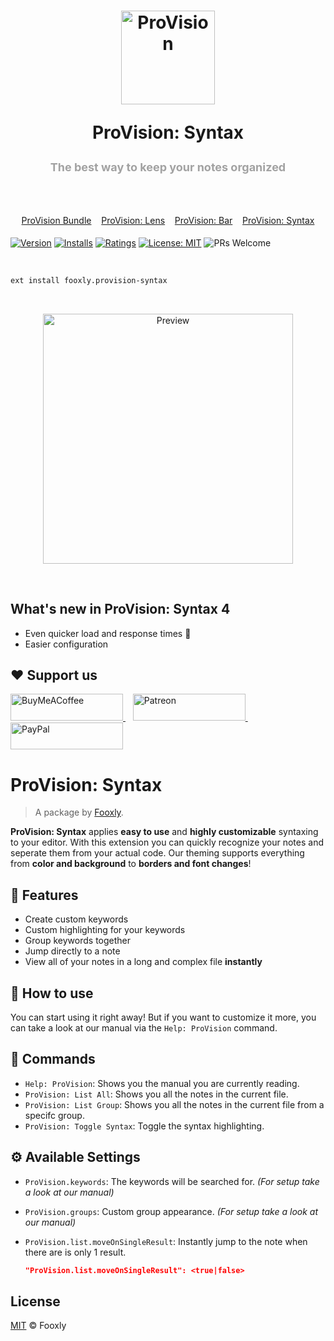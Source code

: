 <h1 align="center">
  <a title="ProVision" href="https://marketplace.visualstudio.com/items?itemName=fooxly.provision-syntax">
    <img src="https://assets.fooxly.com/extensions/provision/general/icon.png" alt="ProVision" height="150" />
  </a>
  <p>ProVision: Syntax</p>
  <p style="color: #A2A2A2; font-size: 18px;">The best way to keep your notes organized</p>
  <br>
  <p style="color: #3366BB; font-size: 14px; font-weight: normal;">
    <a href="https://marketplace.visualstudio.com/items?itemName=fooxly.provision">ProVision Bundle</a>&nbsp;&nbsp;&nbsp;
    <a href="https://marketplace.visualstudio.com/items?itemName=fooxly.provision-lens">ProVision: Lens</a>&nbsp;&nbsp;&nbsp;
    <a href="https://marketplace.visualstudio.com/items?itemName=fooxly.provision-bar">ProVision: Bar</a>&nbsp;&nbsp;&nbsp;
    <a href="https://marketplace.visualstudio.com/items?itemName=fooxly.provision-syntax">ProVision: Syntax</a>
  </p>
</h1>

[![Version](https://vsmarketplacebadge.apphb.com/version-short/fooxly.provision-syntax.svg)](https://marketplace.visualstudio.com/items?itemName=fooxly.provision-syntax)
[![Installs](https://vsmarketplacebadge.apphb.com/installs-short/fooxly.provision-syntax.svg)](https://marketplace.visualstudio.com/items?itemName=fooxly.provision-syntax)
[![Ratings](https://vsmarketplacebadge.apphb.com/rating-short/fooxly.provision-syntax.svg)](https://marketplace.visualstudio.com/items?itemName=fooxly.provision-syntax)
[![License: MIT](https://img.shields.io/badge/License-MIT-brightgreen.svg)](https://github.com/Fooxly/vscode-provision-syntax/blob/master/LICENSE)
![PRs Welcome](https://img.shields.io/badge/PRs-welcome-brightgreen.svg)

<br />

```sh
ext install fooxly.provision-syntax
```

<br />
<p align="center">
  <img src="https://assets.fooxly.com/extensions/provision/syntax/example.gif" alt="Preview" width="400" />
</p>
<br />

## What's new in ProVision: Syntax 4

* Even quicker load and response times 🚀
* Easier configuration

## ❤️ Support us

<p>
  <a title="BuyMeACoffee" href="https://www.buymeacoffee.com/fooxly">
    <img src="https://assets.fooxly.com/third_party/buymeacoffee.png" alt="BuyMeACoffee" width="180" height="43" />
  </a>&nbsp;&nbsp;
  <a title="Patreon" href="https://www.patreon.com/fooxly">
    <img src="https://assets.fooxly.com/third_party/patreon.png" alt="Patreon" width="180" height="43" />
  </a>&nbsp;&nbsp;
  <a title="PayPal" href="https://www.paypal.com/cgi-bin/webscr?cmd=_s-xclick&hosted_button_id=3GEYSYZFXV9GE">
    <img src="https://assets.fooxly.com/third_party/paypal.png" alt="PayPal" width="180" height="43" />
  </a>
</p>

# ProVision: Syntax

> A package by [Fooxly](https://www.fooxly.com).

**ProVision: Syntax** applies **easy to use** and **highly customizable** syntaxing to your editor. With this extension you can quickly recognize your notes and seperate them from your actual code. Our theming supports everything from **color and background** to **borders and font changes**!

## 📐 Features

* Create custom keywords
* Custom highlighting for your keywords
* Group keywords together
* Jump directly to a note
* View all of your notes in a long and complex file **instantly**

## 📙 How to use

You can start using it right away! But if you want to customize it more, you can take a look at our manual via the `Help: ProVision` command.

## 📕 Commands

* `Help: ProVision`: Shows you the manual you are currently reading.
* `ProVision: List All`: Shows you all the notes in the current file.
* `ProVision: List Group`: Shows you all the notes in the current file from a specifc group.
* `ProVision: Toggle Syntax`: Toggle the syntax highlighting.

## ⚙️ Available Settings

* `ProVision.keywords`: The keywords will be searched for. _(For setup take a look at our manual)_
* `ProVision.groups`: Custom group appearance. _(For setup take a look at our manual)_
* `ProVision.list.moveOnSingleResult`: Instantly jump to the note when there are is only 1 result.

    ```json
    "ProVision.list.moveOnSingleResult": <true|false>
    ```

## License

[MIT](https://github.com/Fooxly/vscode-provision-syntax/blob/master/LICENSE) &copy; Fooxly
